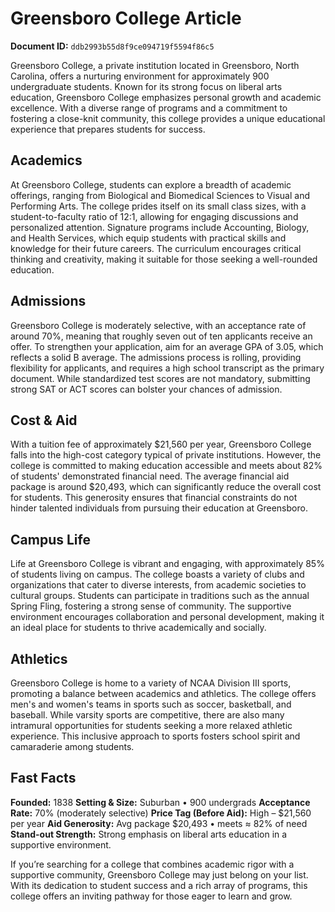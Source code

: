 # Greensboro College Article

**Document ID:** `ddb2993b55d8f9ce094719f5594f86c5`

Greensboro College, a private institution located in Greensboro, North Carolina, offers a nurturing environment for approximately 900 undergraduate students. Known for its strong focus on liberal arts education, Greensboro College emphasizes personal growth and academic excellence. With a diverse range of programs and a commitment to fostering a close-knit community, this college provides a unique educational experience that prepares students for success.

## Academics
At Greensboro College, students can explore a breadth of academic offerings, ranging from Biological and Biomedical Sciences to Visual and Performing Arts. The college prides itself on its small class sizes, with a student-to-faculty ratio of 12:1, allowing for engaging discussions and personalized attention. Signature programs include Accounting, Biology, and Health Services, which equip students with practical skills and knowledge for their future careers. The curriculum encourages critical thinking and creativity, making it suitable for those seeking a well-rounded education.

## Admissions
Greensboro College is moderately selective, with an acceptance rate of around 70%, meaning that roughly seven out of ten applicants receive an offer. To strengthen your application, aim for an average GPA of 3.05, which reflects a solid B average. The admissions process is rolling, providing flexibility for applicants, and requires a high school transcript as the primary document. While standardized test scores are not mandatory, submitting strong SAT or ACT scores can bolster your chances of admission.

## Cost & Aid
With a tuition fee of approximately $21,560 per year, Greensboro College falls into the high-cost category typical of private institutions. However, the college is committed to making education accessible and meets about 82% of students' demonstrated financial need. The average financial aid package is around $20,493, which can significantly reduce the overall cost for students. This generosity ensures that financial constraints do not hinder talented individuals from pursuing their education at Greensboro.

## Campus Life
Life at Greensboro College is vibrant and engaging, with approximately 85% of students living on campus. The college boasts a variety of clubs and organizations that cater to diverse interests, from academic societies to cultural groups. Students can participate in traditions such as the annual Spring Fling, fostering a strong sense of community. The supportive environment encourages collaboration and personal development, making it an ideal place for students to thrive academically and socially.

## Athletics
Greensboro College is home to a variety of NCAA Division III sports, promoting a balance between academics and athletics. The college offers men's and women's teams in sports such as soccer, basketball, and baseball. While varsity sports are competitive, there are also many intramural opportunities for students seeking a more relaxed athletic experience. This inclusive approach to sports fosters school spirit and camaraderie among students.

## Fast Facts
**Founded:** 1838
**Setting & Size:** Suburban • 900 undergrads
**Acceptance Rate:** 70% (moderately selective)
**Price Tag (Before Aid):** High – $21,560 per year
**Aid Generosity:** Avg package $20,493 • meets ≈ 82% of need
**Stand-out Strength:** Strong emphasis on liberal arts education in a supportive environment.

If you’re searching for a college that combines academic rigor with a supportive community, Greensboro College may just belong on your list. With its dedication to student success and a rich array of programs, this college offers an inviting pathway for those eager to learn and grow.
